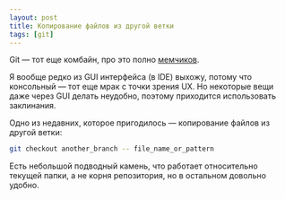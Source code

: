 ```yaml
---
layout: post
title: Копирование файлов из другой ветки
tags: [git]
---
```

Git — тот еще комбайн, про это полно [мемчиков](https://t.me/profunctor_io/9155).

Я вообще редко из GUI интерфейса (в IDE) выхожу, потому что консольный — тот еще мрак с точки зрения UX.
Но некоторые вещи даже через GUI делать неудобно, поэтому приходится использовать заклинания.

Одно из недавних, которое пригодилось — копирование файлов из другой ветки:
```sh
git checkout another_branch -- file_name_or_pattern
```
Есть небольшой подводный камень, что работает относительно текущей папки, а не корня репозитория, но в остальном довольно удобно.

